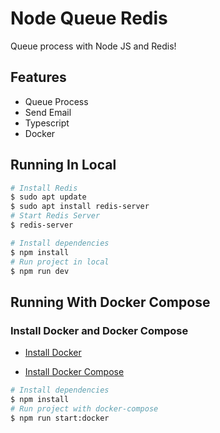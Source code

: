 # Node Queue Redis

Queue process with Node JS and Redis!

## Features

- Queue Process
- Send Email
- Typescript
- Docker

## Running In Local

```bash
# Install Redis
$ sudo apt update
$ sudo apt install redis-server
# Start Redis Server
$ redis-server

# Install dependencies
$ npm install
# Run project in local
$ npm run dev
```

## Running With Docker Compose

### Install Docker and Docker Compose

- [Install Docker](https://www.digitalocean.com/community/tutorials/how-to-install-and-use-docker-on-ubuntu-18-04)

- [Install Docker Compose](https://www.digitalocean.com/community/tutorials/how-to-install-docker-compose-on-ubuntu-18-04)

```bash
# Install dependencies
$ npm install
# Run project with docker-compose
$ npm run start:docker
```
